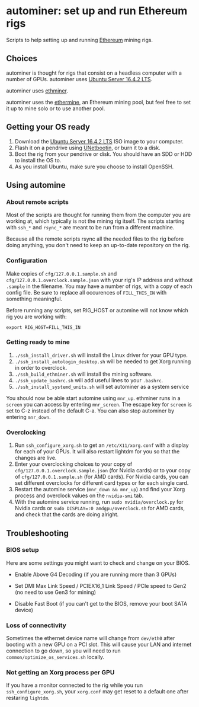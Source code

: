 # autominer: set up and run Ethereum rigs
Scripts to help setting up and running [Ethereum](https://ethereum.org) mining rigs.

## Choices
autominer is thought for rigs that consist on a headless computer with a number of GPUs. autominer uses [Ubuntu Server 16.4.2 LTS](https://www.ubuntu.com/download/server).

autominer uses [ethminer](https://github.com/ethereum-mining/ethminer).

autominer uses the [ethermine](https://ethermine.org), an Ethereum mining pool, but feel free to set it up to mine solo or to use another pool.

## Getting your OS ready
1. Download the [Ubuntu Server 16.4.2 LTS](https://www.ubuntu.com/download/server) ISO image to your computer.
1. Flash it on a pendrive using [UNetbootin](https://unetbootin.github.io), or burn it to a disk.
1. Boot the rig from your pendrive or disk. You should have an SDD or HDD to install the OS to.
1. As you install Ubuntu, make sure you choose to install OpenSSH.

## Using automine
### About remote scripts
Most of the scripts are thought for running them from the computer you are working at, which typically is not the mining rig itself. The scripts starting with `ssh_*` and `rsync_*` are meant to be run from a different machine.

Because all the remote scripts rsync all the needed files to the rig before doing anything, you don't need to keep an up-to-date repository on the rig.

### Configuration
Make copies of `cfg/127.0.0.1.sample.sh` and `cfg/127.0.0.1.overclock.sample.json` with your rig's IP address and without `.sample` in the filename. You may have a number of rigs, with a copy of each config file. Be sure to replace all occurences of `FILL_THIS_IN` with something meaningful.

Before running any scripts, set RIG_HOST or automine will not know which rig you are working with:

```shell
export RIG_HOST=FILL_THIS_IN
```

### Getting ready to mine
1. `./ssh_install_driver.sh` will install the Linux driver for your GPU type.
1. `./ssh_install_autologin_desktop.sh` will be needed to get Xorg running in order to overclock.
1. `./ssh_build_ethminer.sh` will install the mining software.
1. `./ssh_update_bashrc.sh` will add useful lines to your `.bashrc`.
1. `./ssh_install_systemd_units.sh` will set autominer as a system service

You should now be able start automine using `mnr_up`. ethminer runs in a `screen` you can access by entering `mnr_screen`. The escape key for `screen` is set to C-z instead of the default C-a. You can also stop autominer by entering `mnr_down`.

### Overclocking
1. Run `ssh_configure_xorg.sh` to get an `/etc/X11/xorg.conf` with a display for each of your GPUs. It will also restart lightdm for you so that the changes are live.
1. Enter your overclocking choices to your copy of `cfg/127.0.0.1.overclock.sample.json` (for Nvidia cards) or to your copy of `cfg/127.0.0.1.sample.sh` (for AMD cards). For Nvidia cards, you can set different overclocks for different card types or for each single card.
1. Restart the automine service (`mnr_down && mnr_up`) and find your Xorg process and overclock values on the `nvidia-smi` tab.
1. With the automine service running, run `sudo nvidia/overclock.py` for Nvidia cards or `sudo DISPLAY=:0 amdgpu/overclock.sh` for AMD cards, and check that the cards are doing alright.

## Troubleshooting
### BIOS setup
Here are some settings you might want to check and change on your BIOS.

- Enable Above G4 Decoding (if you are running more than 3 GPUs)

- Set DMI Max Link Speed / PCIEX16_1 Link Speed / PCIe speed to Gen2 (no need to use Gen3 for mining)

- Disable Fast Boot (if you can't get to the BIOS, remove your boot SATA device)

### Loss of connectivity
Sometimes the ethernet device name will change from `dev/eth0` after booting with a new GPU on a PCI slot. This will cause your LAN and internet connection to go down, so you will need to run `common/optimize_os_services.sh` locally.

### Not getting an Xorg process per GPU
If you have a monitor connected to the rig while you run `ssh_configure_xorg.sh`, your `xorg.conf` may get reset to a default one after restaring `lightdm`.
